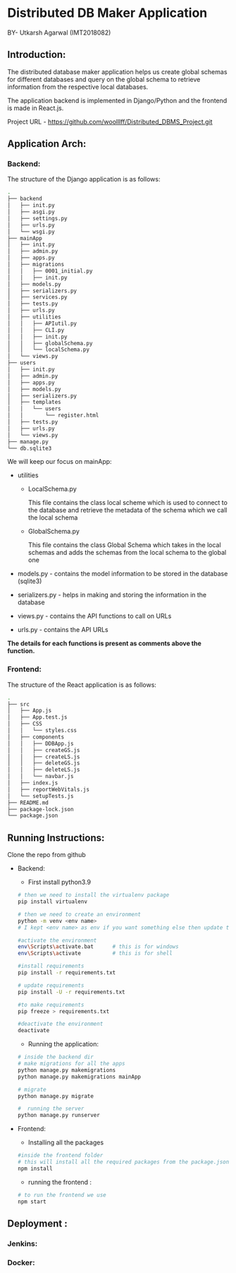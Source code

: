 # Distributed DB Maker Application

BY- Utkarsh Agarwal (IMT2018082)

## Introduction:

The distributed database maker application helps us create global schemas for different databases and query on the global schema to retrieve information from the respective local databases.

The application backend is implemented in Django/Python and the frontend is made in React.js. 

Project URL - https://github.com/woolllff/Distributed_DBMS_Project.git

## Application Arch:

### Backend:

The structure of the Django application is as follows:

```bash
.
├── backend
│   ├── init.py
│   ├── asgi.py
│   ├── settings.py
│   ├── urls.py
│   └── wsgi.py
├── mainApp
│   ├── init.py
│   ├── admin.py
│   ├── apps.py
│   ├── migrations
│   │   ├── 0001_initial.py
│   │   ├── init.py
│   ├── models.py
│   ├── serializers.py
│   ├── services.py
│   ├── tests.py
│   ├── urls.py
│   ├── utilities
│   │   ├── APIutil.py
│   │   ├── CLI.py
│   │   ├── init.py
│   │   ├── globalSchema.py
│   │   └── localSchema.py
│   └── views.py
├── users
│   ├── init.py
│   ├── admin.py
│   ├── apps.py
│   ├── models.py
│   ├── serializers.py
│   ├── templates
│   │   └── users
│   │       └── register.html
│   ├── tests.py
│   ├── urls.py
│   └── views.py
├── manage.py
└── db.sqlite3
```

We will keep our focus on mainApp:

- utilities
    - LocalSchema.py
        
        This file contains the class local scheme which is used to connect to the database and retrieve the metadata of the schema which we call the local schema 
        
    - GlobalSchema.py
        
        This file contains the class Global Schema which takes in the local schemas and adds the schemas from the local schema to the global one 
        
- models.py - contains the model information to be stored in the database (sqlite3)
- serializers.py - helps in making and storing the information in the database
- views.py - contains the API functions to call on URLs
- urls.py - contains the API URLs

**The details for each functions is present as comments above the function.** 

### Frontend:

The structure of the React application is as follows:

```bash
.
├── src
│   ├── App.js
│   ├── App.test.js
│   ├── CSS
│   │   └── styles.css
│   ├── components
│   │   ├── DDBApp.js
│   │   ├── createGS.js
│   │   ├── createLS.js
│   │   ├── deleteGS.js
│   │   ├── deleteLS.js
│   │   └── navbar.js
│   ├── index.js
│   ├── reportWebVitals.js
│   └── setupTests.js
├── README.md
├── package-lock.json
└── package.json
```

## Running Instructions:

Clone the repo from github

- Backend:
    - First install python3.9
    
    ```bash
    # then we need to install the virtualenv package 
    pip install virtualenv
    
    # then we need to create an environment 
    python -m venv <env name>
    # I kept <env name> as env if you want something else then update the git ignore as well 
    
    #activate the environment 
    env\Scripts\activate.bat      # this is for windows  
    env\Scripts\activate          # this is for shell
    
    #install requirements 
    pip install -r requirements.txt
    
    # update requirements 
    pip install -U -r requirements.txt
    
    #to make requirements 
    pip freeze > requirements.txt
    
    #deactivate the environment 
    deactivate
    ```
    
    - Running the application:
    
    ```bash
    # inside the backend dir 
    # make migrations for all the apps
    python manage.py makemigrations
    python manage.py makemigrations mainApp
    
    # migrate 
    python manage.py migrate
    
    #  running the server
    python manage.py runserver
    ```
    
- Frontend:
    - Installing all the packages
    
    ```bash
    #inside the frontend folder
    # this will install all the required packages from the package.json file
    npm install
    
    ```
    
    - running the frontend :
    
    ```bash
    # to run the frontend we use
    npm start 
    ```
    

## Deployment :

### Jenkins:

### Docker:
